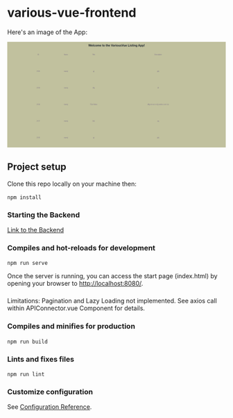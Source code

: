 # various-vue-frontend

Here's an image of the App:

![Pic](https://raw.githubusercontent.com/mcodemax/VariousVueFrontend/master/apppic.PNG)

## Project setup
Clone this repo locally on your machine then:

```
npm install
```
### Starting the Backend
[Link to the Backend](https://github.com/mcodemax/VariousVueBackend)

### Compiles and hot-reloads for development
```
npm run serve
```
Once the server is running, you can access the start page (index.html) by opening your browser to [http://localhost:8080/](http://localhost:8080/).

###
Limitations: Pagination and Lazy Loading not implemented.
See axios call within APIConnector.vue Component for details.

### Compiles and minifies for production
```
npm run build
```

### Lints and fixes files
```
npm run lint
```

### Customize configuration
See [Configuration Reference](https://cli.vuejs.org/config/).
